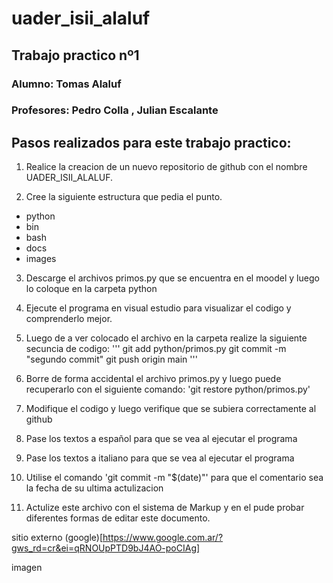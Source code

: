# uader_isii_alaluf

## Trabajo practico nº1

### Alumno: Tomas Alaluf

### Profesores: Pedro Colla , Julian Escalante


## Pasos realizados para este trabajo practico:

1. Realice la creacion de un nuevo repositorio de github con el nombre UADER_ISII_ALALUF.

2. Cree la siguiente estructura que pedia el punto.

  * python
  * bin
  * bash
  * docs
  * images

3. Descarge el archivos primos.py que se encuentra en el moodel y luego lo coloque en la carpeta python

4. Ejecute el programa en visual estudio para visualizar el codigo y comprenderlo mejor.
5. Luego de a ver colocado el archivo en la carpeta realize la siguiente secuncia de codigo:
  '''
  git add python/primos.py
  git commit -m "segundo commit"
  git push origin main
  '''
6. Borre de forma accidental el archivo primos.py y luego puede recuperarlo con el siguiente comando:
  'git restore python/primos.py'

7. Modifique el codigo y luego verifique que se subiera correctamente al github

8. Pase los textos a español para que se vea al ejecutar el programa

9. Pase los textos a italiano para que se vea al ejecutar el programa

10. Utilise el comando 'git commit -m "$(date)"' para que el comentario sea la fecha de su ultima actulizacion

11. Actulize este archivo con el sistema de Markup y en el pude probar diferentes formas de editar este documento.

sitio externo (google)[https://www.google.com.ar/?gws_rd=cr&ei=qRNOUpPTD9bJ4AO-poCIAg]

imagen 
